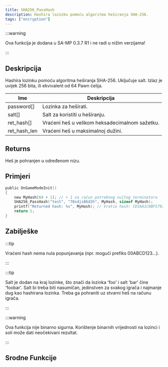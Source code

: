 ```yaml
---
title: SHA256_PassHash
description: Hashira lozinku pomoću algoritma heširanja SHA-256.
tags: ["encryption"]
---
```


:::warning

Ova funkcija je dodana u SA-MP 0.3.7 R1 i ne radi u nižim verzijama!

:::

## Deskripcija

Hashira lozinku pomoću algoritma heširanja SHA-256. Uključuje salt. Izlaz je uvijek 256 bita, ili ekvivalent od 64 Pawn ćelija.

| Ime          | Deskripcija                                    |
| ------------ | ---------------------------------------------- |
| password[]   | Lozinka za heširati.                           |
| salt[]       | Salt za koristiti u heširanju.                 |
| ret_hash[]   | Vraćeni heš u velikom heksadecimalnom sažetku. |
| ret_hash_len | Vraćeni heš u maksimalnoj dužini.              |

## Returns

Heš je pohranjen u određenom nizu.

## Primjeri

```c
public OnGameModeInit()
{
    new MyHash[64 + 1]; // + 1 za račun potrebnog nultog terminatora
    SHA256_PassHash("test", "78sdjs86d2h", MyHash, sizeof MyHash);
    printf("Returned hash: %s", MyHash); // Vratio hash: CD16A1C8BF5792B48142FF6B67C9CB5B1BDC7260D8D11AFBA6BCDE0933A3C0AF
    return 1;
}
```

## Zabilješke

:::tip

Vraćeni hash nema nula popunjavanja (npr. mogući prefiks 00ABCD123...).

:::

:::tip

Salt je dodan na kraj lozinke, što znači da lozinka 'foo' i salt 'bar' čine 'foobar'. Salt bi treba biti nasumičan, jedinstven za svakog igrača i najmanje dug kao hashirana lozinka. Treba ga pohraniti uz stvarni heš na računu igrača.

:::

:::warning

Ova funkcija nije binarno sigurna. Korištenje binarnih vrijednosti na lozinci i soli može dati neočekivani rezultat.

:::

## Srodne Funkcije
